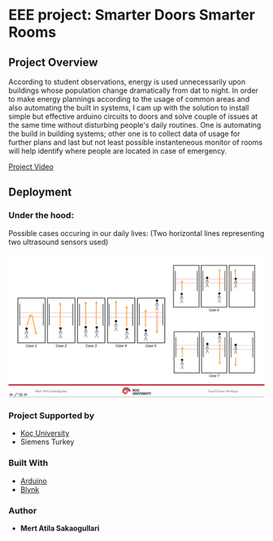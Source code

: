 # EEE project: Smarter Doors Smarter Rooms


## Project Overview
According to student observations, energy is used unnecessarily upon buildings whose population change dramatically from dat to night. In order to make energy plannings according to the usage of common areas and also automating the built in systems, I cam up with the solution to install simple but effective arduino circuits to doors and solve couple of issues at the same time without disturbing people's daily routines. One is automating the build in building systems; other one is to collect data of usage for further plans and last but not least possible instanteneous monitor of rooms will help identify where people are located in case of emergency. 

[Project Video](https://www.youtube.com/watch?v=Bje5tg9hI5Y&t=8s)

## Deployment

### Under the hood:

Possible cases occuring in our daily lives:
(Two horizontal lines representing two ultrasound sensors used)

![picture](https://github.com/Matiatus/Smarter-Doors-Smarter-Rooms/blob/master/images/Cases.png)

### Project Supported by

* [Koç University](https://www.ku.edu.tr)
* Siemens Turkey


### Built With

* [Arduino](https://www.arduino.cc)
* [Blynk](http://blynkkk.github.io)


### Author

* **Mert Atila Sakaogullari** 


